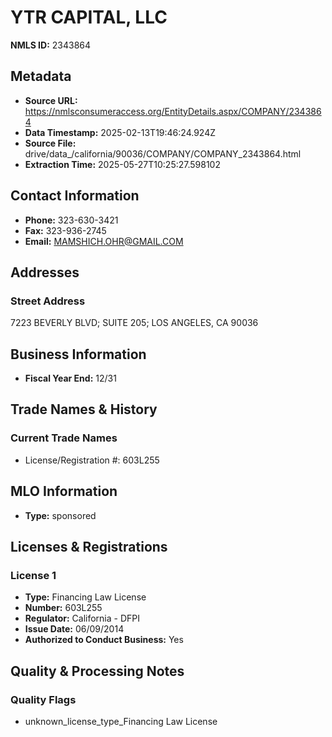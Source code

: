 # YTR CAPITAL, LLC

**NMLS ID:** 2343864

## Metadata
- **Source URL:** https://nmlsconsumeraccess.org/EntityDetails.aspx/COMPANY/2343864
- **Data Timestamp:** 2025-02-13T19:46:24.924Z
- **Source File:** drive/data_/california/90036/COMPANY/COMPANY_2343864.html
- **Extraction Time:** 2025-05-27T10:25:27.598102

## Contact Information
- **Phone:** 323-630-3421
- **Fax:** 323-936-2745
- **Email:** MAMSHICH.OHR@GMAIL.COM

## Addresses
### Street Address
7223 BEVERLY BLVD; SUITE 205; LOS ANGELES, CA 90036

## Business Information
- **Fiscal Year End:** 12/31

## Trade Names & History
### Current Trade Names
- License/Registration #: 603L255

## MLO Information
- **Type:** sponsored

## Licenses & Registrations

### License 1
- **Type:** Financing Law License
- **Number:** 603L255
- **Regulator:** California - DFPI
- **Issue Date:** 06/09/2014
- **Authorized to Conduct Business:** Yes

## Quality & Processing Notes
### Quality Flags
- unknown_license_type_Financing Law License
